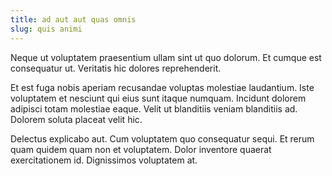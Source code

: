 ```yaml
---
title: ad aut aut quas omnis
slug: quis animi
---
```


Neque ut voluptatem praesentium ullam sint ut quo dolorum. Et cumque est consequatur ut. Veritatis hic dolores reprehenderit.

Et est fuga nobis aperiam recusandae voluptas molestiae laudantium. Iste voluptatem et nesciunt qui eius sunt itaque numquam. Incidunt dolorem adipisci totam molestiae eaque. Velit ut blanditiis veniam blanditiis ad. Dolorem soluta placeat velit hic.

Delectus explicabo aut. Cum voluptatem quo consequatur sequi. Et rerum quam quidem quam non et voluptatem. Dolor inventore quaerat exercitationem id. Dignissimos voluptatem at.
